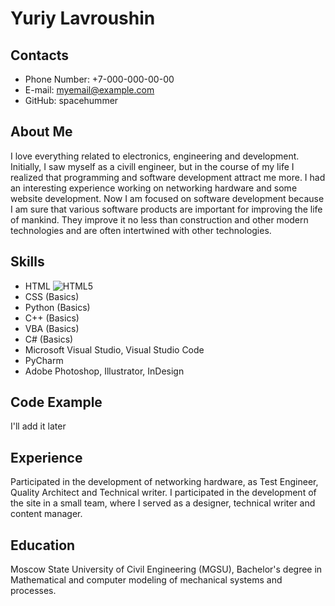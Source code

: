 # Yuriy Lavroushin
## Contacts
* Phone Number: +7-000-000-00-00
* E-mail: myemail@example.com
* GitHub: spacehummer
## About Me
I love everything related to electronics, engineering and development. Initially, I saw myself as a civill engineer, but in the course of my life I realized that programming and software development attract me more.
I had an interesting experience working on networking hardware and some website development.
Now I am focused on software development because I am sure that various software products are important for improving the life of mankind. They improve it no less than construction and other modern technologies and are often intertwined with other technologies.
## Skills
* HTML
![HTML5](https://img.shields.io/badge/html5-%23E34F26.svg?style=for-the-badge&logo=html5&logoColor=white)
* CSS (Basics)
* Python (Basics)
* C++ (Basics)
* VBA (Basics)
* C# (Basics)
* Microsoft Visual Studio, Visual Studio Code
* PyCharm
* Adobe Photoshop, Illustrator, InDesign
## Code Example
I'll add it later
## Experience
Participated in the development of networking hardware, as Test Engineer, Quality Architect and Technical writer.
I participated in the development of the site in a small team, where I served as a designer, technical writer and content manager.
## Education
Moscow State University of Civil Engineering (MGSU), Bachelor's degree in Mathematical and computer modeling of mechanical systems and processes.
